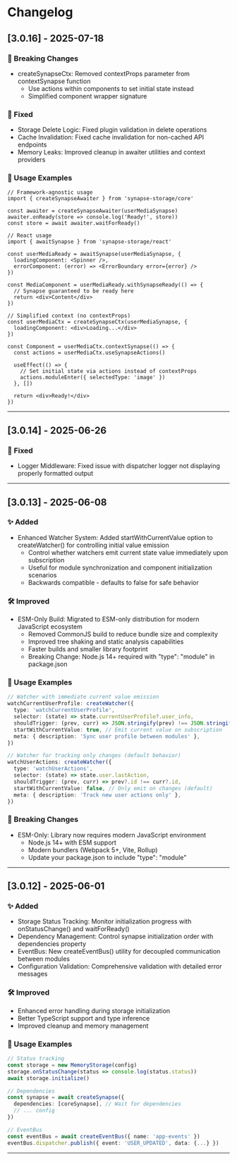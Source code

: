# Changelog

## [3.0.16] - 2025-07-18

### 🚨 Breaking Changes

- createSynapseCtx: Removed contextProps parameter from contextSynapse function
  - Use actions within components to set initial state instead
  - Simplified component wrapper signature

### 🐛 Fixed

- Storage Delete Logic: Fixed plugin validation in delete operations
- Cache Invalidation: Fixed cache invalidation for non-cached API endpoints
- Memory Leaks: Improved cleanup in awaiter utilities and context providers

### 📖 Usage Examples

```tsx
// Framework-agnostic usage
import { createSynapseAwaiter } from 'synapse-storage/core'

const awaiter = createSynapseAwaiter(userMediaSynapse)
awaiter.onReady(store => console.log('Ready!', store))
const store = await awaiter.waitForReady()

// React usage
import { awaitSynapse } from 'synapse-storage/react'

const userMediaReady = awaitSynapse(userMediaSynapse, {
  loadingComponent: <Spinner />,
  errorComponent: (error) => <ErrorBoundary error={error} />
})

const MediaComponent = userMediaReady.withSynapseReady(() => {
  // Synapse guaranteed to be ready here
  return <div>Content</div>
})

// Simplified context (no contextProps)
const userMediaCtx = createSynapseCtx(userMediaSynapse, {
  loadingComponent: <div>Loading...</div>
})

const Component = userMediaCtx.contextSynapse(() => {
  const actions = userMediaCtx.useSynapseActions()
  
  useEffect(() => {
    // Set initial state via actions instead of contextProps
    actions.moduleEnter({ selectedType: 'image' })
  }, [])
  
  return <div>Ready!</div>
})
```
---

## [3.0.14] - 2025-06-26

### 🐛 Fixed

- Logger Middleware: Fixed issue with dispatcher logger not displaying properly formatted output

---

## [3.0.13] - 2025-06-08

### ✨ Added

- Enhanced Watcher System: Added startWithCurrentValue option to createWatcher() for controlling initial value emission
    - Control whether watchers emit current state value immediately upon subscription
    - Useful for module synchronization and component initialization scenarios
    - Backwards compatible - defaults to false for safe behavior

### 🛠 Improved

- ESM-Only Build: Migrated to ESM-only distribution for modern JavaScript ecosystem
    - Removed CommonJS build to reduce bundle size and complexity
    - Improved tree shaking and static analysis capabilities
    - Faster builds and smaller library footprint
    - Breaking Change: Node.js 14+ required with "type": "module" in package.json

### 📖 Usage Examples

```typescript
// Watcher with immediate current value emission
watchCurrentUserProfile: createWatcher({
  type: 'watchCurrentUserProfile',
  selector: (state) => state.currentUserProfile?.user_info,
  shouldTrigger: (prev, curr) => JSON.stringify(prev) !== JSON.stringify(curr),
  startWithCurrentValue: true, // Emit current value on subscription
  meta: { description: 'Sync user profile between modules' },
})

// Watcher for tracking only changes (default behavior)
watchUserActions: createWatcher({
  type: 'watchUserActions', 
  selector: (state) => state.user.lastAction,
  shouldTrigger: (prev, curr) => prev?.id !== curr?.id,
  startWithCurrentValue: false, // Only emit on changes (default)
  meta: { description: 'Track new user actions only' },
})
```

### 🚨 Breaking Changes

- ESM-Only: Library now requires modern JavaScript environment
    - Node.js 14+ with ESM support
    - Modern bundlers (Webpack 5+, Vite, Rollup)
    - Update your package.json to include "type": "module"

---

## [3.0.12] - 2025-06-01

### ✨ Added

- Storage Status Tracking: Monitor initialization progress with onStatusChange() and waitForReady()
- Dependency Management: Control synapse initialization order with dependencies property
- EventBus: New createEventBus() utility for decoupled communication between modules
- Configuration Validation: Comprehensive validation with detailed error messages

### 🛠 Improved

- Enhanced error handling during storage initialization
- Better TypeScript support and type inference
- Improved cleanup and memory management

### 📖 Usage Examples

```typescript
// Status tracking
const storage = new MemoryStorage(config)
storage.onStatusChange(status => console.log(status.status))
await storage.initialize()

// Dependencies
const synapse = await createSynapse({
  dependencies: [coreSynapse], // Wait for dependencies
  // ... config
})

// EventBus
const eventBus = await createEventBus({ name: 'app-events' })
eventBus.dispatcher.publish({ event: 'USER_UPDATED', data: {...} })
```

---
